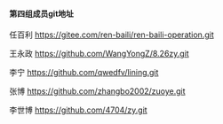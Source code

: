 #### 第四组成员git地址

任百利  https://gitee.com/ren-baili/ren-baili-operation.git

王永政  https://github.com/WangYongZ/8.26zy.git

李宁   https://github.com/qwedfv/lining.git

张博   https://github.com/zhangbo2002/zuoye.git

李世博  https://github.com/4704/zy.git

